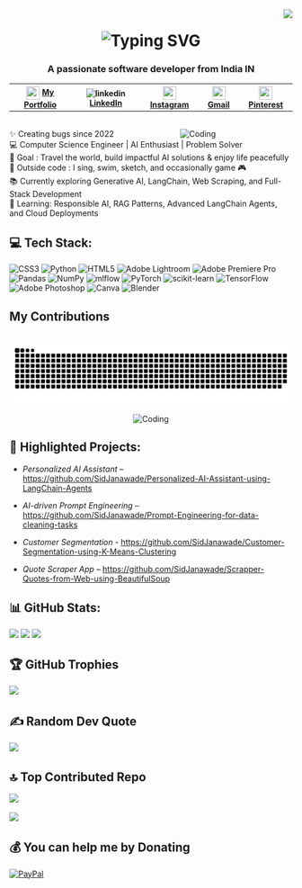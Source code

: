 <img align="right" src="https://visitor-badge.laobi.icu/badge?page_id=SidJanawade.SidJanawade" />
<h1 align="center">
    <img src="https://readme-typing-svg.herokuapp.com?font=Roboto+Condensed&size=35&pause=1000&color=7EE787&center=true&vCenter=true&width=435&lines=Hi+There!!+;I'm+Siddhanth" alt="Typing SVG" />


<h3 align="center">A passionate software developer from India IN</h3>


<table align="center">
    <tr > 
        <th> 
            <img align="center" width="24" height="24" src="https://img.icons8.com/?size=100&id=84648&format=png&color=FFFFFF"/> 
            <a href="https://sidjanawade.github.io/MyPortfolio.github.io/" /> My Portfolio 
            </th>
                <th> 
                    <img align="center" width="24" height="24" src="https://img.icons8.com/fluency/48/linkedin.png" alt="linkedin"/> 
                    <a href="https://in.linkedin.com/in/siddhanth-janawade-972514263" /> LinkedIn 
                    </th> 
                        <th> 
                            <img width="24" height="24" align="center" src="https://img.icons8.com/?size=100&id=Xy10Jcu1L2Su&format=png&color=000000"/> 
                            <a href="https://instagram.com/@siddhanthjanawade" /> Instagram 
                            </th>
                            <th>
                                <img width="24" height="24" align="center" src="https://img.icons8.com/?size=100&id=P7UIlhbpWzZm&format=png&color=000000"/>
                                <a href="janawadesid@gmail.com" /> Gmail
                                </th>
                                     <th>
                                <img width="24" height="24" align="center" src="https://img.icons8.com/?size=100&id=63676&format=png&color=000000"/>
                                <a href="https://in.pinterest.com/janawadesid/" /> Pinterest
                                </th>
                                </tr> 
                                </table> 
                                </h1 align="center"> 
                                </br> 
                                    <div align="left"> 
    
<img align="right" alt="Coding" width="200" src="https://gifdb.com/images/thumbnail/animated-angry-man-coding-u40xyqr26qyez70f.gif" />
✨ Creating bugs since 2022 <br> 
💻 Computer Science Engineer | AI Enthusiast | Problem Solver <br> 
🎯 Goal : Travel the world, build impactful AI solutions & enjoy life peacefully <br> 
🎲 Outside code : I sing, swim, sketch, and occasionally game 🎮 <br> 
📚 Currently exploring Generative AI, LangChain, Web Scraping, and Full-Stack Development <br> 
🌱 Learning: Responsible AI, RAG Patterns, Advanced LangChain Agents, and Cloud Deployments <br> 

</div>


## 💻 Tech Stack:
![CSS3](https://img.shields.io/badge/css3-%231572B6.svg?style=for-the-badge&logo=css3&logoColor=white) ![Python](https://img.shields.io/badge/python-3670A0?style=for-the-badge&logo=python&logoColor=ffdd54) ![HTML5](https://img.shields.io/badge/html5-%23E34F26.svg?style=for-the-badge&logo=html5&logoColor=white) ![Adobe Lightroom](https://img.shields.io/badge/Adobe%20Lightroom-31A8FF.svg?style=for-the-badge&logo=Adobe%20Lightroom&logoColor=white) ![Adobe Premiere Pro](https://img.shields.io/badge/Adobe%20Premiere%20Pro-9999FF.svg?style=for-the-badge&logo=Adobe%20Premiere%20Pro&logoColor=white) ![Pandas](https://img.shields.io/badge/pandas-%23150458.svg?style=for-the-badge&logo=pandas&logoColor=white) ![NumPy](https://img.shields.io/badge/numpy-%23013243.svg?style=for-the-badge&logo=numpy&logoColor=white) ![mlflow](https://img.shields.io/badge/mlflow-%23d9ead3.svg?style=for-the-badge&logo=numpy&logoColor=blue) ![PyTorch](https://img.shields.io/badge/PyTorch-%23EE4C2C.svg?style=for-the-badge&logo=PyTorch&logoColor=white) ![scikit-learn](https://img.shields.io/badge/scikit--learn-%23F7931E.svg?style=for-the-badge&logo=scikit-learn&logoColor=white) ![TensorFlow](https://img.shields.io/badge/TensorFlow-%23FF6F00.svg?style=for-the-badge&logo=TensorFlow&logoColor=white) ![Adobe Photoshop](https://img.shields.io/badge/adobe%20photoshop-%2331A8FF.svg?style=for-the-badge&logo=adobe%20photoshop&logoColor=white) ![Canva](https://img.shields.io/badge/Canva-%2300C4CC.svg?style=for-the-badge&logo=Canva&logoColor=white) ![Blender](https://img.shields.io/badge/blender-%23F5792A.svg?style=for-the-badge&logo=blender&logoColor=white)

## My Contributions
<br>
<img alt="snake eating my contributions" src="https://raw.githubusercontent.com/salesp07/salesp07/output/github-contribution-grid-snake.svg" />
</br>
<p align="center">
  <img src="https://media1.tenor.com/m/3eIvVsG3yPYAAAAC/the-universe-tim-and-eric-mind-blown.gif" width="300" alt="Coding"/>
</p>




## 📂 Highlighted Projects:
-  *Personalized AI Assistant* – https://github.com/SidJanawade/Personalized-AI-Assistant-using-LangChain-Agents
  
-  *AI-driven Prompt Engineering* – https://github.com/SidJanawade/Prompt-Engineering-for-data-cleaning-tasks

-  *Customer Segmentation* - https://github.com/SidJanawade/Customer-Segmentation-using-K-Means-Clustering
    
-  *Quote Scraper App* – https://github.com/SidJanawade/Scrapper-Quotes-from-Web-using-BeautifulSoup


## 📊 GitHub Stats:
![](https://github-readme-stats.vercel.app/api?username=SidJanawade&theme=dark&hide_border=false&include_all_commits=true&count_private=false)
![](https://nirzak-streak-stats.vercel.app/?user=SidJanawade&theme=dark&hide_border=false)
![](https://github-readme-stats.vercel.app/api/top-langs/?username=SidJanawade&theme=dark&hide_border=false&include_all_commits=true&count_private=false&layout=compact)


## 🏆 GitHub Trophies
![](https://github-profile-trophy.vercel.app/?username=SidJanawade&theme=tokyonight&no-frame=false&no-bg=true&margin-w=4)


## ✍️ Random Dev Quote
![](https://quotes-github-readme.vercel.app/api?type=horizontal&theme=dark)


## 🔝 Top Contributed Repo
![](https://github-contributor-stats.vercel.app/api?username=SidJanawade&limit=5&theme=tokyonight&combine_all_yearly_contributions=true)


[![](https://visitcount.itsvg.in/api?id=SidJanawade&icon=3&color=9)](https://visitcount.itsvg.in)


## 💰 You can help me by Donating
[![PayPal](https://img.shields.io/badge/PayPal-00457C?style=for-the-badge&logo=paypal&logoColor=white)](https://paypal.me/@SiddhanthJanawade)  


